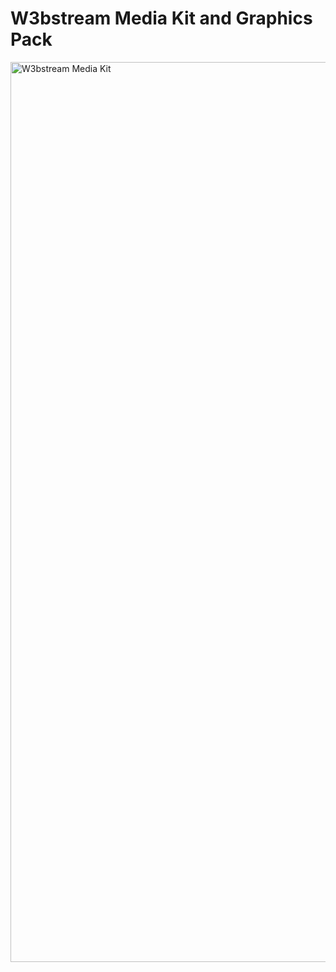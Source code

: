 # W3bstream Media Kit and Graphics Pack
<img width="1440" alt="W3bstream Media Kit" src="https://user-images.githubusercontent.com/38968374/205141519-5c7d0a4c-68d7-4571-b786-4e32f3add5e5.png">
